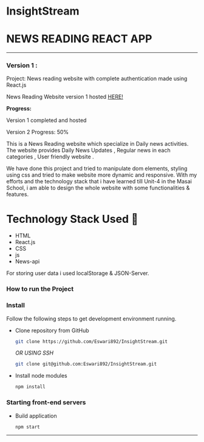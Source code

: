 # InsightStream

# NEWS READING REACT APP

-----
### Version 1 : 
Project: News reading website with complete authentication made using React.js

News Reading Website version 1 hosted [HERE!](https://insight-stream-umber.vercel.app/home)

**Progress:**

Version 1 completed and hosted

Version 2 Progress: 50%

This is a News Reading website which specialize in Daily news activities. The website provides Daily News Updates , Regular news in each categories , User friendly website .

We have done this project and tried to manipulate dom elements, styling using css and tried to make website more dynamic and responsive. With my efforts and the technology stack that i have learned till Unit-4 in the Masai School, i am able to design the whole website with some functionalities & features.


# Technology Stack Used 🌟
* HTML
* React.js
* CSS
* js
* News-api



For storing user data i used localStorage & JSON-Server.

### How to run the Project
### Install

Follow the following steps to get development environment running.

* Clone repository from GitHub

  ```bash
  git clone https://github.com/Eswari892/InsightStream.git
  ```

   _OR USING SSH_

  ```bash
  git clone git@github.com:Eswari892/InsightStream.git
  ```

* Install node modules

   ```bash
   npm install
   ```


### Starting front-end servers

* Build application

  ```bash
  npm start
  ```
---
